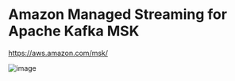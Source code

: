 # Amazon Managed Streaming for Apache Kafka MSK 

https://aws.amazon.com/msk/

![image](https://github.com/luiscoco/Amazon-Managed-Streaming-for-Apache-Kafka-MSK-/assets/32194879/4d1e1e7f-0bef-43ba-84e6-bc35dee9445f)

